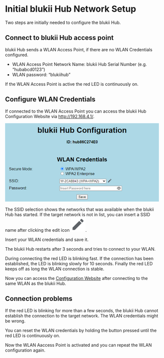 # Initial blukii Hub Network Setup

Two steps are initially needed to configure the blukii Hub.

## Connect to blukii Hub access point

blukii Hub sends a WLAN Access Point, if there are no WLAN Credentials configured.

- WLAN Access Point Network Name: blukii Hub Serial Number (e.g. “hubabcd0123”)
- WLAN password: “blukiihub”

If the WLAN Access Point is active the red LED is continuously on.

## Configure WLAN Credentials

If connected to the WLAN Access Point you can access the blukii Hub Configuration Website via <http://192.168.4.1/>.

![WLAN Credentials](images/config_wlan_list.png)

The SSID selection shows the networks that was available when the blukii Hub has started. If the target network is not in list, you can insert a SSID name after clicking the edit icon ![SSID Toggle](images/ssid_toggle.svg).

Insert your WLAN credentials and save it.

The blukii Hub restarts after 3 seconds and tries to connect to your WLAN.

During connecting the red LED is blinking fast. If the connection has been established, the LED is blinking slowly for 10 seconds. Finally the red LED keeps off as long the WLAN connection is stable.

Now you can access the [Configuration Website](configuration_en.md) after connecting to the same WLAN as the blukii Hub.

## Connection problems

If the red LED is blinking for more than a few seconds, the blukii Hub cannot establish the connection to the target network. The WLAN credentials might be wrong.

You can reset the WLAN credentials by holding the button pressed until the red LED is continuously on.

Now the WLAN Aaccess Point is activated and you can repeat the WLAN configuration again.
